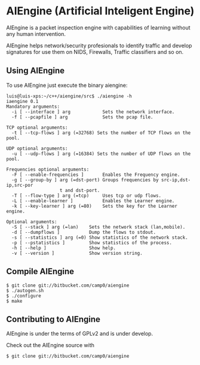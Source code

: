 AIEngine (Artificial Inteligent Engine)
=========

AIEngine is a packet inspection engine with capabilities of learning
without any human intervention.  

AIEngine helps network/security profesionals to identify traffic and develop
signatures for use them on NIDS, Firewalls, Traffic classifiers and so on.

Using AIEngine 
---------------

To use AIEngine just execute the binary aiengine:

	luis@luis-xps:~/c++/aiengine/src$ ./aiengine -h
	iaengine 0.1
	Mandatory arguments:
	  -i [ --interface ] arg            Sets the network interface.
	  -f [ --pcapfile ] arg             Sets the pcap file.

	TCP optional arguments:
	  -t [ --tcp-flows ] arg (=32768) Sets the number of TCP flows on the pool.

	UDP optional arguments:
	  -u [ --udp-flows ] arg (=16384) Sets the number of UDP flows on the pool.

	Frequencies optional arguments:
	  -F [ --enable-frequencies ]       Enables the Frequency engine.
	  -g [ --group-by ] arg (=dst-port) Groups frequencies by src-ip,dst-ip,src-por
					    t and dst-port.
	  -T [ --flow-type ] arg (=tcp)     Uses tcp or udp flows.
	  -L [ --enable-learner ]           Enables the Learner engine.
	  -k [ --key-learner ] arg (=80)    Sets the key for the Learner engine.

	Optional arguments:
	  -S [ --stack ] arg (=lan)    Sets the network stack (lan,mobile).
	  -d [ --dumpflows ]           Dump the flows to stdout.
	  -s [ --statistics ] arg (=0) Show statistics of the network stack.
  	  -p [ --pstatistics ]         Show statistics of the process.
  	  -h [ --help ]                Show help.
  	  -v [ --version ]             Show version string.
 

Compile AIEngine
----------------

    $ git clone git://bitbucket.com/camp0/aiengine
    $ ./autogen.sh
    $ ./configure
    $ make

Contributing to AIEngine 
-------------------------

AIEngine is under the terms of GPLv2 and is under develop.

Check out the AIEngine source with 

    $ git clone git://bitbucket.com/camp0/aiengine

